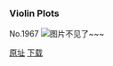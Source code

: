### Violin Plots
No.1967
![图片不见了~~~](https://imgs.xkcd.com/comics/violin_plots.png)

[原址](https://xkcd.com//1967) [下载](https://imgs.xkcd.com/comics/violin_plots.png)


